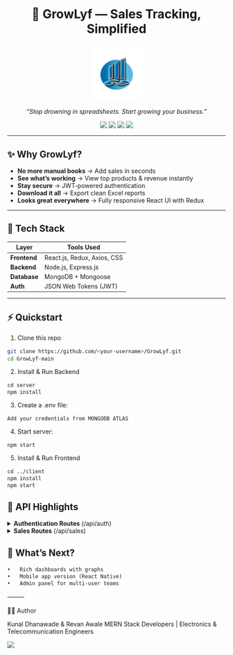 # <p align="center">🌱 <strong>GrowLyf — Sales Tracking, Simplified</strong></p>  

<p align="center">
  <img src="client/public/logo.png" width="120" alt="GrowLyf Logo"/>
</p>  

<p align="center">
  <em>“Stop drowning in spreadsheets. Start growing your business.”</em>  
</p>  

<p align="center">
  <img src="https://img.shields.io/github/repo-size/kuunal26/GrowLyf" />
  <img src="https://img.shields.io/github/last-commit/kuunal26/GrowLyf" />
  <img src="https://img.shields.io/badge/MERN-Stack-green" />
  <img src="https://img.shields.io/badge/License-MIT-blue" />
</p>  

---

## ✨ Why GrowLyf?

- **No more manual books** → Add sales in seconds  
- **See what’s working** → View top products & revenue instantly  
- **Stay secure** → JWT-powered authentication  
- **Download it all** → Export clean Excel reports  
- **Looks great everywhere** → Fully responsive React UI with Redux  

---

## 🚀 Tech Stack

| Layer         | Tools Used |
|--------------|-----------|
| **Frontend**  | React.js, Redux, Axios, CSS |
| **Backend**   | Node.js, Express.js |
| **Database**  | MongoDB + Mongoose |
| **Auth**      | JSON Web Tokens (JWT) |


---

## ⚡ Quickstart

 1. Clone this repo
```bash
git clone https://github.com/<your-username>/GrowLyf.git
cd GrowLyf-main
```
 2. Install & Run Backend
```
cd server
npm install
```
 3. Create a .env file:
```
Add your credentials from MONGODB ATLAS

```

 4. Start server:
```
npm start
```
 5. Install & Run Frontend

```
cd ../client
npm install
npm start
```

## 🔌 API Highlights

<details>
  <summary><strong>Authentication Routes</strong> (/api/auth)</summary>
  
```
POST /register   # Create user
POST /login      # Get JWT token
GET  /me         # Fetch logged-in user
```

</details>
<details>
  <summary><strong>Sales Routes</strong> (/api/sales)</summary>

```
POST /add        # Add sales record
GET  /all        # Fetch all records
GET  /top        # View top products
```
</details>

## 🌟 What’s Next?
	•	Rich dashboards with graphs
	•	Mobile app version (React Native)
	•	Admin panel for multi-user teams

⸻

👨‍💻 Author

Kunal Dhanawade & Revan Awale
MERN Stack Developers | Electronics & Telecommunication Engineers
<p>
  <a href="https://github.com/kuunal26">
    <img src="https://img.shields.io/badge/GitHub-kuunal26-black?logo=github" />
  </a>
</p>
